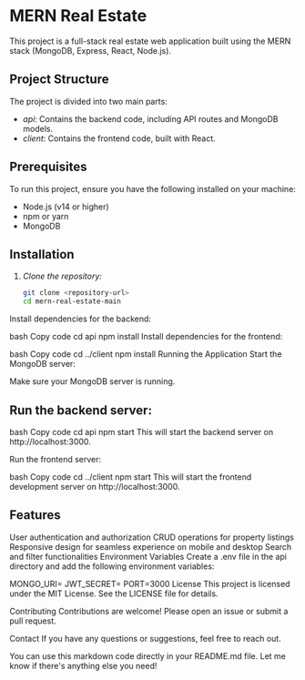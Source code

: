 # MERN Real Estate

This project is a full-stack real estate web application built using the MERN stack (MongoDB, Express, React, Node.js).

## Project Structure

The project is divided into two main parts:

- *api*: Contains the backend code, including API routes and MongoDB models.
- *client*: Contains the frontend code, built with React.

## Prerequisites

To run this project, ensure you have the following installed on your machine:

- Node.js (v14 or higher)
- npm or yarn
- MongoDB

## Installation

1. *Clone the repository:*

   ```bash
   git clone <repository-url>
   cd mern-real-estate-main
Install dependencies for the backend:

bash
Copy code
cd api
npm install
Install dependencies for the frontend:

bash
Copy code
cd ../client
npm install
Running the Application
Start the MongoDB server:

Make sure your MongoDB server is running.

## Run the backend server:

bash
Copy code
cd api
npm start
This will start the backend server on http://localhost:3000.

Run the frontend server:

bash
Copy code
cd ../client
npm start
This will start the frontend development server on http://localhost:3000.

## Features
User authentication and authorization
CRUD operations for property listings
Responsive design for seamless experience on mobile and desktop
Search and filter functionalities
Environment Variables
Create a .env file in the api directory and add the following environment variables:



MONGO_URI=<your-mongodb-connection-string>
JWT_SECRET=<your-jwt-secret>
PORT=3000
License
This project is licensed under the MIT License. See the LICENSE file for details.

Contributing
Contributions are welcome! Please open an issue or submit a pull request.

Contact
If you have any questions or suggestions, feel free to reach out.



You can use this markdown code directly in your README.md file. Let me know if there's anything else you need!